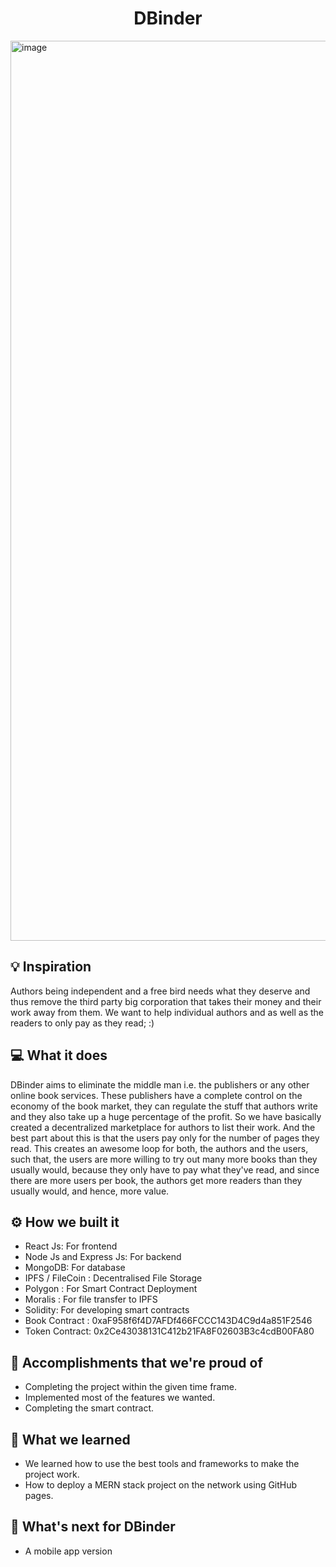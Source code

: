 <h1 align="center">DBinder</h1>

<img width="1440" alt="image" src="https://user-images.githubusercontent.com/79954118/205472716-a9f13d6d-c144-4d49-aaf3-6cf4f29ee3a4.png">


## 💡 Inspiration

Authors being independent and a free bird needs what they deserve and thus remove the third party big corporation that takes their money and their work away from them. We want to help individual authors and as well as the readers to only pay as they read; :)

## 💻 What it does
DBinder aims to eliminate the middle man i.e. the publishers or any other online book services. These publishers have a complete control on the economy of the book market, they can regulate the stuff that authors write and they also take up a huge percentage of the profit. So we have basically created a decentralized marketplace for authors to list their work. And the best part about this is that the users pay only for the number of pages they read. This creates an awesome loop for both, the authors and the users, such that, the users are more willing to try out many more books than they usually would, because they only have to pay what they've read, and since there are more users per book, the authors get more readers than they usually would, and hence, more value.


## ⚙️ How we built it

- React Js: For frontend
- Node Js and Express Js: For backend
- MongoDB: For database
- IPFS / FileCoin : Decentralised File Storage
- Polygon : For Smart Contract Deployment
- Moralis : For file transfer to IPFS
- Solidity: For developing smart contracts
- Book Contract : 0xaF958f6f4D7AFDf466FCCC143D4C9d4a851F2546
- Token Contract: 0x2Ce43038131C412b21FA8F02603B3c4cdB00FA80

## 🏅 Accomplishments that we're proud of

- Completing the project within the given time frame.
- Implemented most of the features we wanted.
- Completing the smart contract.

## 📖 What we learned

- We learned how to use the best tools and frameworks to make the project work.
- How to deploy a MERN stack project on the network using GitHub pages.

## 🚀 What's next for DBinder

- A mobile app version

